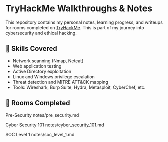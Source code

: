 # TryHackMe Walkthroughs & Notes

This repository contains my personal notes, learning progress, and writeups for rooms completed on [TryHackMe](https://tryhackme.com). This is part of my journey into cybersecurity and ethical hacking.

## 🧠 Skills Covered
- Network scanning (Nmap, Netcat)
- Web application testing
- Active Directory exploitation
- Linux and Windows privilege escalation
- Threat detection and MITRE ATT&CK mapping
- Tools: Wireshark, Burp Suite, Hydra, Metasploit, CyberChef, etc.

## 📂 Rooms Completed


Pre-Security              notes/pre_security.md      

Cyber Security 101      notes/cyber_security_101.md    

SOC Level 1              notes/soc_level_1.md          

